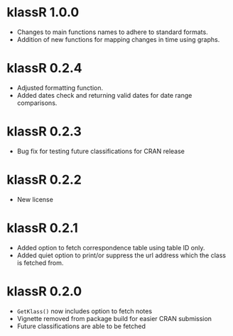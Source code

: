 # klassR 1.0.0

- Changes to main functions names to adhere to standard formats.
- Addition of new functions for mapping changes in time using graphs.

# klassR 0.2.4

- Adjusted formatting function. 
- Added dates check and returning valid dates for date range comparisons.


# klassR 0.2.3

- Bug fix for testing future classifications for CRAN release


# klassR 0.2.2

- New license


# klassR 0.2.1

- Added option to fetch correspondence table using table ID only.
- Added quiet option to print/or suppress the url address which the class is fetched from.


# klassR 0.2.0

- `GetKlass()` now includes option to fetch notes
- Vignette removed from package build for easier CRAN submission
- Future classifications are able to be fetched
